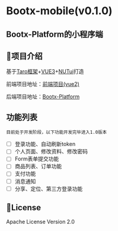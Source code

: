 # Bootx-mobile(v0.1.0)

## Bootx-Platform的小程序端

## 🍈项目介绍

 基于[Taro框架](https://docs.taro.zone/docs)+[VUE3](https://v3.cn.vuejs.org/guide/introduction.html)+[NUTui](https://nutui.jd.com/)打造

 前端项目地址：[前端项目(vue2)](https://gitee.com/bootx/bootx-platform-ui)
 
 后端项目地址：[Bootx-Platform](https://gitee.com/bootx/bootx-platform.git)

## 功能列表
    目前处于开发阶段，以下功能开发完毕进入1.0版本
- [ ] 登录功能、自动刷新token
- [ ] 个人页面、修改资料、修改密码
- [ ]  Form表单提交功能
- [ ]  商品列表、订单功能
- [ ]  支付功能
- [ ]  消息通知
- [ ]  分享、定位、第三方登录功能

## 🍷License

Apache License Version 2.0
